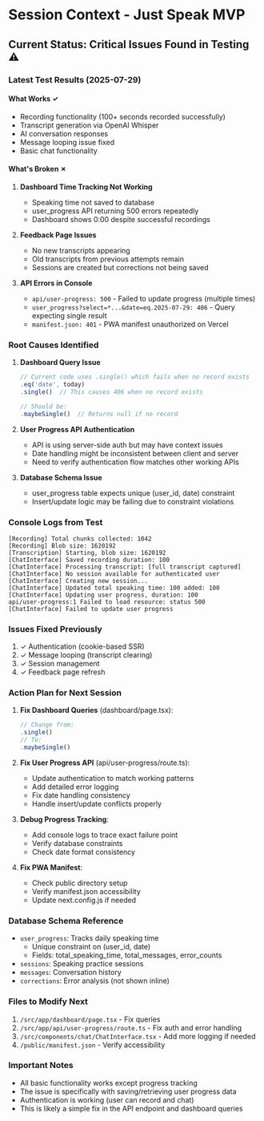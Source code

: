 # Session Context - Just Speak MVP

## Current Status: Critical Issues Found in Testing ⚠️

### Latest Test Results (2025-07-29)

#### What Works ✓
- Recording functionality (100+ seconds recorded successfully)
- Transcript generation via OpenAI Whisper
- AI conversation responses
- Message looping issue fixed
- Basic chat functionality

#### What's Broken ✗
1. **Dashboard Time Tracking Not Working**
   - Speaking time not saved to database
   - user_progress API returning 500 errors repeatedly
   - Dashboard shows 0:00 despite successful recordings

2. **Feedback Page Issues**
   - No new transcripts appearing
   - Old transcripts from previous attempts remain
   - Sessions are created but corrections not being saved

3. **API Errors in Console**
   - `api/user-progress: 500` - Failed to update progress (multiple times)
   - `user_progress?select=*...&date=eq.2025-07-29: 406` - Query expecting single result
   - `manifest.json: 401` - PWA manifest unauthorized on Vercel

### Root Causes Identified

1. **Dashboard Query Issue**
   ```typescript
   // Current code uses .single() which fails when no record exists
   .eq('date', today)
   .single()  // This causes 406 when no record exists
   
   // Should be:
   .maybeSingle()  // Returns null if no record
   ```

2. **User Progress API Authentication**
   - API is using server-side auth but may have context issues
   - Date handling might be inconsistent between client and server
   - Need to verify authentication flow matches other working APIs

3. **Database Schema Issue**
   - user_progress table expects unique (user_id, date) constraint
   - Insert/update logic may be failing due to constraint violations

### Console Logs from Test
```
[Recording] Total chunks collected: 1042
[Recording] Blob size: 1620192
[Transcription] Starting, blob size: 1620192
[ChatInterface] Saved recording duration: 100
[ChatInterface] Processing transcript: [full transcript captured]
[ChatInterface] No session available for authenticated user
[ChatInterface] Creating new session...
[ChatInterface] Updated total speaking time: 100 added: 100
[ChatInterface] Updating user progress, duration: 100
api/user-progress:1 Failed to load resource: status 500
[ChatInterface] Failed to update user progress
```

### Issues Fixed Previously
1. ✓ Authentication (cookie-based SSR)
2. ✓ Message looping (transcript clearing)
3. ✓ Session management
4. ✓ Feedback page refresh

### Action Plan for Next Session

1. **Fix Dashboard Queries** (dashboard/page.tsx):
   ```typescript
   // Change from:
   .single()
   // To:
   .maybeSingle()
   ```

2. **Fix User Progress API** (api/user-progress/route.ts):
   - Update authentication to match working patterns
   - Add detailed error logging
   - Fix date handling consistency
   - Handle insert/update conflicts properly

3. **Debug Progress Tracking**:
   - Add console logs to trace exact failure point
   - Verify database constraints
   - Check date format consistency

4. **Fix PWA Manifest**:
   - Check public directory setup
   - Verify manifest.json accessibility
   - Update next.config.js if needed

### Database Schema Reference
- `user_progress`: Tracks daily speaking time
  - Unique constraint on (user_id, date)
  - Fields: total_speaking_time, total_messages, error_counts
- `sessions`: Speaking practice sessions
- `messages`: Conversation history
- `corrections`: Error analysis (not shown inline)

### Files to Modify Next
1. `/src/app/dashboard/page.tsx` - Fix queries
2. `/src/app/api/user-progress/route.ts` - Fix auth and error handling
3. `/src/components/chat/ChatInterface.tsx` - Add more logging if needed
4. `/public/manifest.json` - Verify accessibility

### Important Notes
- All basic functionality works except progress tracking
- The issue is specifically with saving/retrieving user progress data
- Authentication is working (user can record and chat)
- This is likely a simple fix in the API endpoint and dashboard queries
